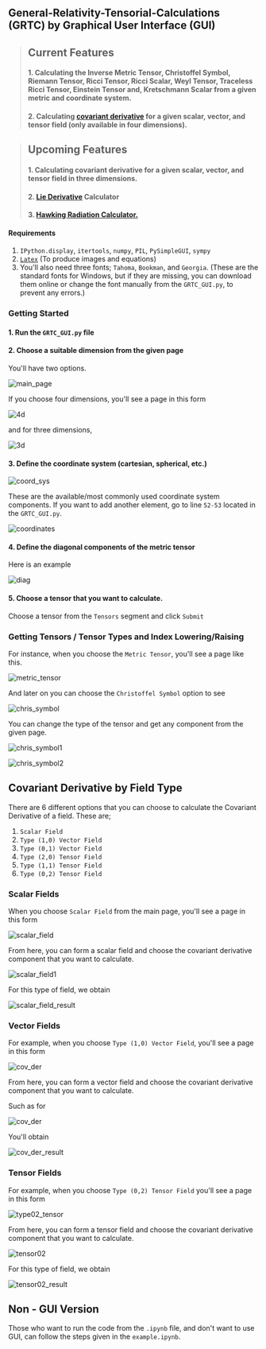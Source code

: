 ## General-Relativity-Tensorial-Calculations (GRTC) by Graphical User Interface (GUI)

> ##  Current Features
>
> #### 1. Calculating the Inverse Metric Tensor, Christoffel Symbol, Riemann Tensor, Ricci Tensor, Ricci Scalar, Weyl Tensor, Traceless Ricci Tensor, Einstein Tensor and, Kretschmann Scalar from a given metric and coordinate system.
>
>#### 2. Calculating [covariant derivative](https://en.wikipedia.org/wiki/Covariant_derivative#Covariant_derivative_by_field_type) for a given scalar, vector, and tensor field (only available in four dimensions).

> ## Upcoming Features
> #### 1. Calculating covariant derivative for a given scalar, vector, and tensor field in three dimensions.
> 
> #### 2. [Lie Derivative](https://en.wikipedia.org/wiki/Lie_derivative) Calculator
>
> #### 3. [Hawking Radiation Calculator.](https://www.vttoth.com/CMS/physics-notes/311-hawking-radiation-calculator)

#### Requirements
1. `IPython.display`, `itertools`, `numpy`, `PIL`, `PySimpleGUI`, `sympy`
2. [`Latex`](https://www.latex-project.org/get/) (To produce images and equations)
3. You'll also need three fonts; `Tahoma`, `Bookman`, and `Georgia`. (These are the standard fonts for Windows, but if they are missing, you can download them online or change the font manually from the `GRTC_GUI.py`, to prevent any errors.)

### Getting Started

#### 1. Run the `GRTC_GUI.py` file
#### 2. Choose a suitable dimension from the given page 

You'll have two options. 

![main_page](https://user-images.githubusercontent.com/45866787/123518687-b1783c80-d6af-11eb-898d-09d40c5369cf.png)

If you choose four dimensions, you'll see a page in this form

![4d](https://user-images.githubusercontent.com/45866787/123513907-7cacbb00-d698-11eb-94d9-0c639209287d.png)

and for three dimensions,

![3d](https://user-images.githubusercontent.com/45866787/123514034-29873800-d699-11eb-9f5a-3d4d124cf408.png)


#### 3. Define the coordinate system (cartesian, spherical, etc.)

![coord_sys](https://user-images.githubusercontent.com/45866787/123513964-c695a100-d698-11eb-905f-e9473cfad125.png)

These are the available/most commonly used coordinate system components. If you want to add another element, go to line `52-53` located in the `GRTC_GUI.py`.

![coordinates](https://user-images.githubusercontent.com/45866787/123514068-694e1f80-d699-11eb-8b16-3d4840b1d0b8.png)

#### 4. Define the diagonal components of the metric tensor

Here is an example 

![diag](https://user-images.githubusercontent.com/45866787/123517480-dff31900-d6a9-11eb-9616-828eed6c8896.png)

#### 5. Choose a tensor that you want to calculate.

Choose a tensor from the `Tensors` segment and click `Submit`

### Getting Tensors / Tensor Types and Index Lowering/Raising

For instance, when you choose the `Metric Tensor`, you'll see a page like this.

![metric_tensor](https://user-images.githubusercontent.com/45866787/123517493-f8fbca00-d6a9-11eb-9e3b-71780a4b7eac.png)

And later on you can choose the `Christoffel Symbol` option to see

![chris_symbol](https://user-images.githubusercontent.com/45866787/123517511-1335a800-d6aa-11eb-9caa-98dcd5124a57.png)

You can change the type of the tensor and get any component from the given page.

![chris_symbol1](https://user-images.githubusercontent.com/45866787/123517557-542dbc80-d6aa-11eb-82c3-693ce8535454.png)

![chris_symbol2](https://user-images.githubusercontent.com/45866787/123517576-6c054080-d6aa-11eb-8ef1-e6ddd69def96.png)

## Covariant Derivative by Field Type

There are 6 different options that you can choose to calculate the Covariant Derivative of a field. These are;

1. `Scalar Field` 
2. `Type (1,0) Vector Field` 
3. `Type (0,1) Vector Field`
4. `Type (2,0) Tensor Field`
5. `Type (1,1) Tensor Field`
6. `Type (0,2) Tensor Field`

### Scalar Fields

When you choose `Scalar Field` from the main page, you'll see a page in this form

![scalar_field](https://user-images.githubusercontent.com/45866787/123519081-d5d51880-d6b1-11eb-887a-7ffbf18f4479.png)

From here, you can form a scalar field and choose the covariant derivative component that you want to calculate. 

![scalar_field1](https://user-images.githubusercontent.com/45866787/123519090-e5ecf800-d6b1-11eb-93c0-e624d7f9d61f.png)

For this type of field, we obtain

![scalar_field_result](https://user-images.githubusercontent.com/45866787/123519099-ec7b6f80-d6b1-11eb-9849-aa61c51ef091.png)

### Vector Fields

For example, when you choose `Type (1,0) Vector Field`, you'll see a page in this form

![cov_der](https://user-images.githubusercontent.com/45866787/123517695-22692580-d6ab-11eb-9946-88bb2629c34a.png)

From here, you can form a vector field and choose the covariant derivative component that you want to calculate. 

Such as for

![cov_der](https://user-images.githubusercontent.com/45866787/123517744-62300d00-d6ab-11eb-8a6f-958dbb8f3277.png)

You'll obtain

![cov_der_result](https://user-images.githubusercontent.com/45866787/123517767-84298f80-d6ab-11eb-8064-8e50acc98552.png)

### Tensor Fields

For example, when you choose `Type (0,2) Tensor Field` you'll see a page in this form

![type02_tensor](https://user-images.githubusercontent.com/45866787/123518927-edf86800-d6b0-11eb-9aff-9692468f839c.png)

From here, you can form a tensor field and choose the covariant derivative component that you want to calculate. 

![tensor02](https://user-images.githubusercontent.com/45866787/123519232-a96dcc00-d6b2-11eb-84f5-8ae9209bb045.png)

For this type of field, we obtain

![tensor02_result](https://user-images.githubusercontent.com/45866787/123519235-abd02600-d6b2-11eb-8829-3093b485c073.png)

## Non - GUI Version

Those who want to run the code from the `.ipynb` file, and don't want to use GUI, can follow the steps given in the `example.ipynb`.
